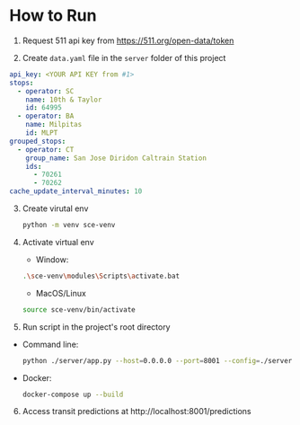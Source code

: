 # How to Run

1. Request 511 api key from https://511.org/open-data/token

2. Create `data.yaml` file in the `server` folder of this project

  ```yml
  api_key: <YOUR API KEY from #1>
  stops:
    - operator: SC
      name: 10th & Taylor
      id: 64995
    - operator: BA
      name: Milpitas
      id: MLPT
  grouped_stops:
    - operator: CT
      group_name: San Jose Diridon Caltrain Station
      ids:
        - 70261
        - 70262
  cache_update_interval_minutes: 10
  ```

3. Create virutal env

   ```sh
   python -m venv sce-venv
   ```

4. Activate virtual env

   - Window:

   ```sh
   .\sce-venv\modules\Scripts\activate.bat
   ```

   - MacOS/Linux

   ```sh
   source sce-venv/bin/activate
   ```

5. Run script in the project's root directory

- Command line:

  ```sh
  python ./server/app.py --host=0.0.0.0 --port=8001 --config=./server/data.yaml
  ```

- Docker:

  ```sh
  docker-compose up --build
  ```

6. Access transit predictions at http://localhost:8001/predictions